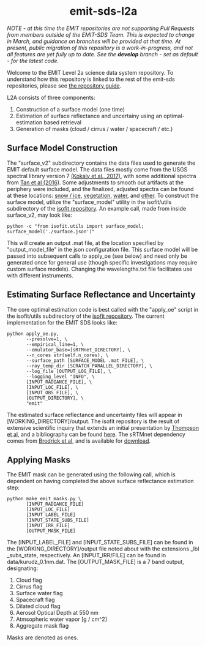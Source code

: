 <h1 align="center"> emit-sds-l2a </h1>

_NOTE - at this time the EMIT repositories are not supporting Pull Requests from members outside of the EMIT-SDS Team.  This is expected to change in March, and guidance on branches will be provided at that time. At present, public migration of this repository is a work-in-progress, and not all features are yet fully up to date.  See the **develop** branch - set as default - for the latest code._

Welcome to the EMIT Level 2a science data system repository.  To understand how this repository is linked to the rest of the emit-sds repositories, please see [the repository guide](https://github.jpl.nasa.gov/emit-sds/emit-main/wiki/Repository-Guide).

L2A consists of three components:
1) Construction of a surface model (one time)
2) Estimation of surface reflectance and uncertainy using an optimal-estimation based retrieval
3) Generation of masks (cloud / cirrus / water / spacecraft / etc.)


## Surface Model Construction
The  "surface_v2" subdirectory contains the data files used to generate the EMIT default surface model.  The data files mostly come from the USGS spectral library version 7 [(Kokaly et al., 2017)](https://dx.doi.org/10.5066/F7RR1WDJ), with some additional spectra from [Tan et al (2016)](https://doi.org/10.3390/rs8060517).  Some adjustments to smooth out artifacts at the periphery were included, and the finalized, adjusted spectra can be found at these locations: [snow / ice](https://doi.org/10.21232/xhgtM3A9), [vegetation](https://doi.org/10.21232/6sQDNjfv), [water](https://doi.org/10.21232/ZbyfMgxY), and [other](https://doi.org/10.21232/ezrQtdcw). To construct the surface model, utilize the "surface_model" utility in the isofit/utils subdirectory of the [isofit repository](https://github.com/isofit/isofit).  An example call, made from inside surface_v2, may look like:

```
python -c "from isofit.utils import surface_model; surface_model('./surface.json')"
```

This will create an output .mat file, at the location specified by "output_model_file" in the json configuration file.  This surface model will be passed into subsequent calls to apply_oe (see below) and need only be generated once for general use (though specific investigations may require custom surface models).  Changing the wavelengths.txt file facilitates use with different instruments.

## Estimating Surface Reflectance and Uncertainty

The core optimal estimation code is best called with the "apply_oe" script in the isofit/utils subdirectory of the [isofit repository](https://github.com/isofit/isofit).  The current implementation for the EMIT SDS looks like:

```
python apply_oe.py,
       --presolve=1, \
       --empirical_line=1, \
       --emulator_base=[sRTMnet_DIRECTORY], \
       --n_cores str(self.n_cores), \
       --surface_path [SURFACE_MODEL .mat FILE], \
       --ray_temp_dir [SCRATCH_PARALLEL_DIRECTORY], \
       --log_file [OUTPUT_LOG_FILE], \
       --logging_level "INFO", \
       [INPUT_RADIANCE_FILE], \
       [INPUT_LOC_FILE], \
       [INPUT_OBS_FILE], \
       [OUTPUT_DIRECTORY], \
       "emit"
``` 
        
The estimated surface reflectance and uncertainty files will appear in [WORKING_DIRECTORY]/output.  The isofit repository is the result of extensive scientific inquiry that extends an initial presentation by [Thompson et al](https://doi.org/10.1016/j.rse.2018.07.003), and a bibliography can be found [here](https://isofit.readthedocs.io/en/latest/custom/bibliography.html).  The sRTMnet dependency comes from [Brodrick et al](https://doi.org/10.1016/j.rse.2021.112476), and is available for [download](https://doi.org/10.5281/zenodo.4096627).

## Applying Masks

The EMIT mask can be generated using the following call, which is dependent on having completed the above surface reflectance estimation step:

```
python make_emit_masks.py \
       [INPUT_RADIANCE_FILE]
       [INPUT_LOC_FILE]
       [INPUT_LABEL_FILE]
       [INPUT_STATE_SUBS_FILE]
       [INPUT_IRR_FILE]
       [OUTPUT_MASK_FILE]
```

The [INPUT_LABEL_FILE] and [INPUT_STATE_SUBS_FILE] can be found in the [WORKING_DIRECTORY]/output file noted about with the extensions \_lbl \_subs_state, respectively.  An [INPUT_IRR/FILE] can be found in data/kurudz_0.1nm.dat.  The [OUTPUT_MASK_FILE] is a 7 band output, designating:

1) Cloud flag
2) Cirrus flag
3) Surface water flag
4) Spacecraft flag
5) Dilated cloud flag
6) Aerosol Optical Depth at 550 nm
7) Atmsopheric water vapor [g / cm^2]
8) Aggregate mask flag

Masks are denoted as ones.


